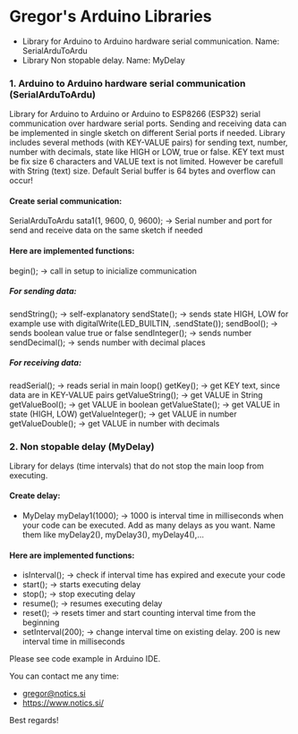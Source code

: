 # Gregor's Arduino Libraries
- Library for Arduino to Arduino hardware serial communication. Name: SerialArduToArdu
- Library Non stopable delay. Name: MyDelay


### 1. Arduino to Arduino hardware serial communication (SerialArduToArdu)
Library for Arduino to Arduino or Arduino to ESP8266 (ESP32) serial communication over hardware serial ports.
Sending and receiving data can be implemented in single sketch on different Serial ports if needed.
Library includes several methods (with KEY-VALUE pairs) for sending text, number, number with decimals, state like HIGH or LOW, true or false.
KEY text must be fix size 6 characters and VALUE text is not limited. However be carefull with String (text) size. Default Serial buffer is 64 bytes and overflow can occur!

#### Create serial communication:
SerialArduToArdu sata1(1, 9600, 0, 9600); -> Serial number and port for send and receive data on the same sketch if needed

#### Here are implemented functions:
begin(); -> call in setup to inicialize communication
##### For sending data:
sendString(); -> self-explanatory 
sendState(); -> sends state HIGH, LOW for example use with digitalWrite(LED_BUILTIN, .sendState()); 
sendBool(); -> sends boolean value true or false
sendInteger(); -> sends number
sendDecimal(); -> sends number with decimal places
##### For receiving data:
readSerial(); -> reads serial in main loop()
getKey(); -> get KEY text, since data are in KEY-VALUE pairs
getValueString(); -> get VALUE in String
getValueBool(); -> get VALUE in boolean
getValueState(); -> get VALUE in state (HIGH, LOW)
getValueInteger(); -> get VALUE in number
getValueDouble(); -> get VALUE in number with decimals
 
### 2. Non stopable delay (MyDelay)
Library for delays (time intervals) that do not stop the main loop from executing.

#### Create delay:
- MyDelay myDelay1(1000); -> 1000 is interval time in milliseconds when your code can be executed.
Add as many delays as you want. Name them like myDelay2(), myDelay3(), myDelay4(),...

#### Here are implemented functions:
- isInterval(); -> check if interval time has expired and execute your code
- start(); -> starts executing delay
- stop(); -> stop executing delay
- resume(); -> resumes executing delay
- reset(); -> resets timer and start counting interval time from the beginning
- setInterval(200); -> change interval time on existing delay. 200 is new interval time in milliseconds 

Please see code example in Arduino IDE.

You can contact me any time:
- gregor@notics.si
- https://www.notics.si/

Best regards!
